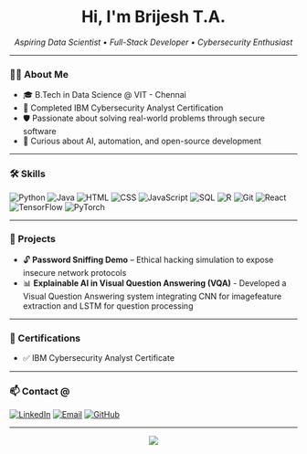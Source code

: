 <h1 align="center">Hi, I'm Brijesh T.A.</h1>

<p align="center">
  <i>Aspiring Data Scientist • Full-Stack Developer • Cybersecurity Enthusiast</i>
</p>

---

### 👨‍💻 About Me

- 🎓 B.Tech in Data Science @ VIT - Chennai
- 🔐 Completed IBM Cybersecurity Analyst Certification
- 🛡️ Passionate about solving real-world problems through secure software
- 🧠 Curious about AI, automation, and open-source development

---

### 🛠️ Skills

![Python](https://img.shields.io/badge/Python-3670A0?style=for-the-badge&logo=python&logoColor=white)
![Java](https://img.shields.io/badge/Java-ED8B00?style=for-the-badge&logo=openjdk&logoColor=white)
![HTML](https://img.shields.io/badge/HTML5-E34F26?style=for-the-badge&logo=html5&logoColor=white)
![CSS](https://img.shields.io/badge/CSS3-1572B6?style=for-the-badge&logo=css3&logoColor=white)
![JavaScript](https://img.shields.io/badge/JavaScript-F7DF1E?style=for-the-badge&logo=javascript&logoColor=black)
![SQL](https://img.shields.io/badge/SQL-4479A1?style=for-the-badge&logo=mysql&logoColor=white)
![R](https://img.shields.io/badge/R-276DC3?style=for-the-badge&logo=r&logoColor=white)
![Git](https://img.shields.io/badge/Git-F05032?style=for-the-badge&logo=git&logoColor=white)
![React](https://img.shields.io/badge/React-20232a?style=for-the-badge&logo=react&logoColor=61dafb)
![TensorFlow](https://img.shields.io/badge/TensorFlow-FF6F00?style=for-the-badge&logo=tensorflow&logoColor=white)
![PyTorch](https://img.shields.io/badge/PyTorch-EE4C2C?style=for-the-badge&logo=pytorch&logoColor=white)

---

### 🚀 Projects

- 🔓 **Password Sniffing Demo** – Ethical hacking simulation to expose insecure network protocols
- 📊 **Explainable AI in Visual Question Answering (VQA)** - Developed a Visual Question Answering system integrating CNN for imagefeature extraction and LSTM for question processing

---

### 📜 Certifications

- ✅ IBM Cybersecurity Analyst Certificate
---

### 📫 Contact @

[![LinkedIn](https://img.shields.io/badge/-LinkedIn-0077B5?style=for-the-badge&logo=linkedin&logoColor=white)](https://linkedin.com/in/brijesh-ta/)
[![Email](https://img.shields.io/badge/-Email-D14836?style=for-the-badge&logo=gmail&logoColor=white)](mailto:tabrijesh2005@gmail.com)
[![GitHub](https://img.shields.io/badge/-GitHub-333?style=for-the-badge&logo=github&logoColor=white)](https://github.com/TAB-0705)

---

<p align="center">
  <img src="https://github-readme-stats.vercel.app/api?username=your-username&show_icons=true&theme=dark" />
</p>
